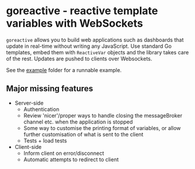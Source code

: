 # goreactive - reactive template variables with WebSockets

`goreactive` allows you to build web applications such as dashboards that update in real-time without writing any JavaScript. Use standard Go templates, embed them with `ReactiveVar` objects and the library takes care of the rest. Updates are pushed to clients over Websockets.

See the [example](./example/) folder for a runnable example.

## Major missing features

- Server-side
  - Authentication
  - Review 'nicer'/proper ways to handle closing the messageBroker channel etc. when the application is stopped
  - Some way to customise the printing format of variables, or allow further customisation of what is sent to the client
  - Tests + load tests
- Client-side
  - Inform client on error/disconnect
  - Automatic attempts to redirect to client

